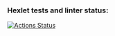 ### Hexlet tests and linter status:
[![Actions Status](https://github.com/Puhovon/frontend-project-44/workflows/hexlet-check/badge.svg)](https://github.com/Puhovon/frontend-project-44/actions)